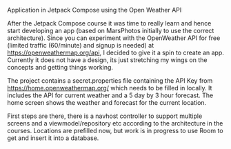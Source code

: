 Application in Jetpack Compose using the Open Weather API

After the Jetpack Compose course it was time to really learn and hence start developing an app (based on MarsPhotos initially to use the correct architecture). 
Since you can experiment with the OpenWeather API for free (limited traffic (60/minute) and signup is needed) at https://openweathermap.org/api, I decided to give it a spin to create an app. 
Currently it does not have a design, its just stretching my wings on the concepts and getting things working.

The project contains a secret.properties file containing the API Key from https://home.openweathermap.org/ which needs to be filled in locally. 
It includes the API for current weather and a 5 day by 3 hour forecast. The home screen shows the weather and forecast for the current location. 

First steps are there, there is a navhost controller to support multiple screens and a viewmodel/repository etc according to the architecture in the courses. 
Locations are prefilled now, but work is in progress to use Room to get and insert it into a database. 

